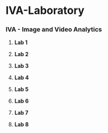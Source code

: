 # IVA-Laboratory

### IVA - Image and Video Analytics

1. **Lab 1**


2. **Lab 2**

3. **Lab 3**

4. **Lab 4**

5. **Lab 5**

6. **Lab 6**

7. **Lab 7**

8. **Lab 8**

